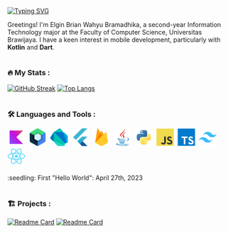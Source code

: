 [![Typing SVG](https://readme-typing-svg.demolab.com?font=Fira+Code&weight=500&size=24&duration=2500&pause=1500&color=1acef6&background=FFFBE800&vCenter=true&random=false&width=500&height=50&lines=こんにちは、みんな！✨;Aspiring+Mobile+Developer!🚀;Kotlin++•++Jetpack+Compose++•++Flutter)](https://git.io/typing-svg) 

Greetings! I'm Elgin Brian Wahyu Bramadhika, a second-year Information Technology major at the Faculty of Computer Science, Universitas Brawijaya. I have a keen interest in mobile development, particularly with **Kotlin** and **Dart**.

#
### :fire: My Stats :
[![GitHub Streak](http://github-readme-streak-stats.herokuapp.com?user=elginbrian&theme=algolia)](https://git.io/streak-stats)
[![Top Langs](https://github-readme-stats.vercel.app/api/top-langs/?username=elginbrian&layout=compact&theme=algolia)](https://github.com/anuraghazra/github-readme-stats)
#
### :hammer_and_wrench: Languages and Tools :
<div>
  <img src="https://github.com/devicons/devicon/blob/master/icons/kotlin/kotlin-original.svg" title="Kotlin" alt="Kotlin" width="40" height="40"/>&nbsp;
  <img src="https://github.com/devicons/devicon/blob/master/icons/jetpackcompose/jetpackcompose-original.svg" title="Compose" alt="Compose" width="40" height="40"/>&nbsp;
  <img src="https://github.com/devicons/devicon/blob/master/icons/dart/dart-original.svg" title="Dart" alt="Dart" width="40" height="40"/>&nbsp;
  <img src="https://github.com/devicons/devicon/blob/master/icons/flutter/flutter-original.svg" title="Flutter" alt="Flutter" width="40" height="40"/>&nbsp;
  <img src="https://github.com/devicons/devicon/blob/master/icons/firebase/firebase-original.svg" title="Firebase" alt="Firebase" width="40" height="40"/>&nbsp;
  <img src="https://github.com/devicons/devicon/blob/master/icons/java/java-original.svg" title="Java" alt="Java" width="40" height="40"/>&nbsp;
   <img src="https://github.com/devicons/devicon/blob/master/icons/python/python-original.svg" title="Phyton" alt="Phyton" width="40" height="40"/>&nbsp;
  <img src="https://github.com/devicons/devicon/blob/master/icons/javascript/javascript-original.svg" title="JavaScript" alt="JavaScript" width="40" height="40"/>&nbsp;
  <img src="https://github.com/devicons/devicon/blob/master/icons/typescript/typescript-original.svg" title="TypeScript" alt="TypeScript" width="40" height="40"/>&nbsp;
  <img src="https://github.com/devicons/devicon/blob/master/icons/tailwindcss/tailwindcss-original.svg" title="TailWind" alt="TailWind" width="40" height="40"/>&nbsp;
  <img src="https://github.com/devicons/devicon/blob/master/icons/react/react-original.svg" title="React" alt="React" width="40" height="40"/>&nbsp;
</div> <br/>
:seedling: First "Hello World": April 27th, 2023

#

### 🏗️ Projects :
[![Readme Card](https://github-readme-stats.vercel.app/api/pin/?username=elginbrian&repo=COMPFEST16-SEA-SALON&theme=algolia)](https://github.com/elginbrian/COMPFEST16-SEA-SALON)
[![Readme Card](https://github-readme-stats.vercel.app/api/pin/?username=5bounties&repo=5bounties-Trufriend-FE&theme=algolia)](https://github.com/5bounties/5bounties-Trufriend-FE)

